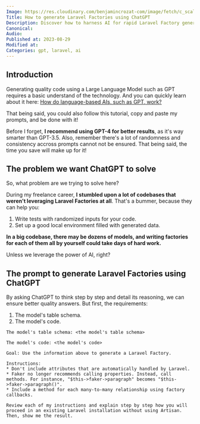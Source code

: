 ```yaml
---
Image: https://res.cloudinary.com/benjamincrozat-com/image/fetch/c_scale,f_webp,q_auto,w_1200/https://life-long-bunny.fra1.digitaloceanspaces.com/media-library/production/53/chatgpt-code-generation_ily1el.png
Title: How to generate Laravel Factories using ChatGPT
Description: Discover how to harness AI for rapid Laravel Factory generation, saving days of manual coding in massive codebases. Done smart, done right!
Canonical: 
Audio:
Published at: 2023-08-29
Modified at: 
Categories: gpt, laravel, ai
---
```


## Introduction

Generating quality code using a Large Language Model such as GPT requires a basic understand of the technology. And you can quickly learn about it here: [How do language-based AIs, such as GPT, work?](https://benjamincrozat.com/llm-ai)

That being said, you could also follow this tutorial, copy and paste my prompts, and be done with it!

Before I forget, **I recommend using GPT-4 for better results**, as it's way smarter than GPT-3.5. Also, remember there's a lot of randomness and consistency accross prompts cannot not be ensured. That being said, the time you save will make up for it!

## The problem we want ChatGPT to solve

So, what problem are we trying to solve here?

During my freelance career, **I stumbled upon a lot of codebases that weren't leveraging Laravel Factories at all**. That's a bummer, because they can help you:
1. Write tests with randomized inputs for your code.
2. Set up a good local environment filled with generated data.

**In a big codebase, there may be dozens of models, and writing factories for each of them all by yourself could take days of hard work.**

Unless we leverage the power of AI, right?

## The prompt to generate Laravel Factories using ChatGPT

By asking ChatGPT to think step by step and detail its reasoning, we can ensure better quality answers. But first, the requirements:
1. The model's table schema.
2. The model's code.

```text
The model's table schema: <the model's table schema>

The model's code: <the model's code>

Goal: Use the information above to generate a Laravel Factory.

Instructions:
* Don't include attributes that are automatically handled by Laravel.
* Faker no longer recommends calling properties. Instead, call methods. For instance, "$this->faker->paragraph" becomes "$this->faker->paragraph()".
* Include a method for each many-to-many relationship using factory callbacks.

Review each of my instructions and explain step by step how you will proceed in an existing Laravel installation without using Artisan. Then, show me the result.
```
